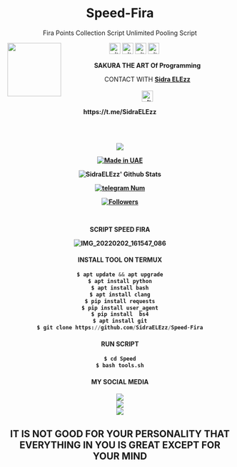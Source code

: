 <h1 align="center">Speed-Fira</h1>
<p align="center">Fira Points Collection Script Unlimited Pooling Script</p>


<img src="https://github.com/SidraELEzz/Speed-Fira/blob/main/%D8%A7%D9%84%D9%82%D9%88%D8%A7%D9%84%D8%A8/IMG_20220202_161453_756.jpg" width="120" height="120" align="left">
<center>
  
  
 

<a href="https://Instagram.com/SidraELEzz" target="_blank"><img src="https://github.com/SidraELEzz/Speed-Fira/blob/main/%D8%A7%D9%84%D9%82%D9%88%D8%A7%D9%84%D8%A8/instagram.png" alt="alt text" width="25" height="25"></a> 
<a href="https://t.me/SidraTools/1"><img src="https://github.com/SidraELEzz/Speed-Fira/blob/main/%D8%A7%D9%84%D9%82%D9%88%D8%A7%D9%84%D8%A8/telegram.png" alt="alt text" width="25" height="25"></a>
<a href="https://www.facebook.com/118462356860246" target="_blank"><img src="https://github.com/SidraELEzz/Speed-Fira/blob/main/%D8%A7%D9%84%D9%82%D9%88%D8%A7%D9%84%D8%A8/facebook.png" alt="alt text" width="25" height="25"></a> <a href="https://t.me/Sidra"><img src="https://github.com/SidraELEzz/Speed-Fira/blob/main/%D8%A7%D9%84%D9%82%D9%88%D8%A7%D9%84%D8%A8/IMG_20220202_163201_065.jpg" alt="alt text" width="25" height="25"></a> 
&nbsp;&nbsp;     &nbsp;&nbsp;    &nbsp;&nbsp;   &nbsp;&nbsp;   &nbsp;&nbsp;
  
____SAKURA THE ART Of Programming____

CONTACT WITH <a href="https://github.com/SidraELEzz"><b>Sidra ELEzz </a> </br><br>
<img src="https://github.com/SidraELEzz/Speed-Fira/blob/main/%D8%A7%D9%84%D9%82%D9%88%D8%A7%D9%84%D8%A8/IMG_20220202_163157_440.jpg" alt="alt text" width="25" height="25"> <br>
<p>https://t.me/SidraELEzz</p>  <br> <br> 


![](https://img.shields.io/badge/SidraELEzz-orange?style=for-the-badge&logo=python.svg) 
<p align="center">
<a href="#"><img title="Made in UAE" src="https://img.shields.io/badge/MADE%20IN-UAE-red.svg?style=for-the-badge&logo=github"></a>

</p>
<p align="center">
<img alt="SidraELEzz' Github Stats" src="https://github-readme-stats.vercel.app/api?username=SidraELEzz&show_icons=true&include_all_commits=true&hide_border=true" />

</p>
<p align="center">
<a href="#"><img title="telegram Num" src="https://img.shields.io/badge/telegram%20Num-SidtaTools-red.svg?style=for-the-badge&logo=telegram"></a>
</p>
<p align="center">
<a href="https://github.com/SidraELEzz/followers"><img title="Followers" src="https://img.shields.io/github/followers/SidraELEzz?color=blue&style=flat-square"></a>
</p>

</br>
<p align="center">
      SCRIPT SPEED FIRA 
</p>
  
![IMG_20220202_161547_086](https://github.com/SidraELEzz/Speed-Fira/blob/main/%D8%A7%D9%84%D9%82%D9%88%D8%A7%D9%84%D8%A8/IMG_20220202_161547_086.jpg)


#### INSTALL TOOL ON TERMUX
```python
$ apt update && apt upgrade
$ apt install python
$ apt install bash
$ apt install clang
$ pip install requests
$ pip install user_agent
$ pip install  bs4
$ apt install git
$ git clone https://github.com/SidraELEzz/Speed-Fira
```
#### RUN SCRIPT
```bash
$ cd Speed
$ bash tools.sh
```


#### MY SOCIAL MEDIA

[![](https://img.shields.io/badge/Github-black?logo=Github&logoColor=red&labelColor=black)](https://github.com/SidraTools) <br>
[![](https://img.shields.io/badge/Facebook-black?logo=Facebook&logoColor=red&labelColor=black)](https://www.facebook.com/118462356860246) <br>
[![](https://img.shields.io/badge/Telegram-black?logo=Instagram&logoColor=red&labelColor=black)](https://t.me/SidraToools) <br>


<h2> IT IS NOT GOOD FOR YOUR PERSONALITY THAT EVERYTHING IN YOU IS GREAT EXCEPT FOR YOUR MIND <h2\>
